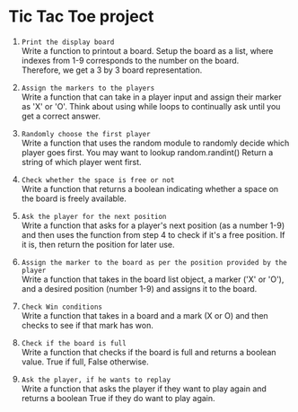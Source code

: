 # Tic Tac Toe project

1. `Print the display board`  
   Write a function to printout a board.
   Setup the board as a list, where indexes from 1-9 corresponds to the number on the board.  
   Therefore, we get a 3 by 3 board representation.

2. `Assign the markers to the players`  
   Write a function that can take in a player input and assign their marker as 'X' or 'O'. 
   Think about using while loops to continually ask until you get a correct answer.

3. `Randomly choose the first player`  
   Write a function that uses the random module to randomly decide which player goes first. You may want to          lookup random.randint() Return a string of which player went first.

4. `Check whether the space is free or not`  
   Write a function that returns a boolean indicating whether a space on the board is freely available.

5. `Ask the player for the next position`  
   Write a function that asks for a player's next position (as a number 1-9) and then uses the function from step 4 to check if it's a free position. If it is, then return the position for later use.

6. `Assign the marker to the board as per the position provided by the player`  
   Write a function that takes in the board list object, a marker ('X' or 'O'),
   and a desired position (number 1-9) and assigns it to the board.

7. `Check Win conditions`  
   Write a function that takes in a board and a mark (X or O) and then checks to see if that mark has won.

8. `Check if the board is full`  
   Write a function that checks if the board is full and returns a boolean value. True if full, False otherwise.

9. `Ask the player, if he wants to replay`  
   Write a function that asks the player if they want to play again and returns a boolean True if they do want to play again.

